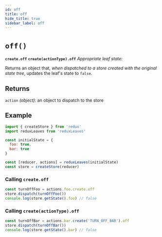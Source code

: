 ```yaml
---
id: off
title: off
hide_title: true
sidebar_label: off
---
```


# `off()`
**`create.off`**
**`create(actionType).off`**
*Appropriate leaf state:*

Returns an object that, *when dispatched to a store created with the original state tree*, updates the leaf's state to `false`.

## Returns
`action` *(object)*: an object to dispatch to the store

## Example
```js
import { createStore } from 'redux'
import reduxLeaves from 'reduxLeaves'

const initialState = {
  foo: true,
  bar: true
}

const [reducer, actions] = reduxLeaves(initialState)
const store = createStore(reducer)
```

### Calling `create.off`
```js
const turnOffFoo = actions.foo.create.off
store.dispatch(turnOffFoo())
console.log(store.getState().foo) // false
```

### Calling `create(actionType).off`
```js
const turnOffBar = actions.bar.create('TURN_OFF_BAR').off
store.dispatch(turnOffBar())
console.log(store.getState().bar) // false
```